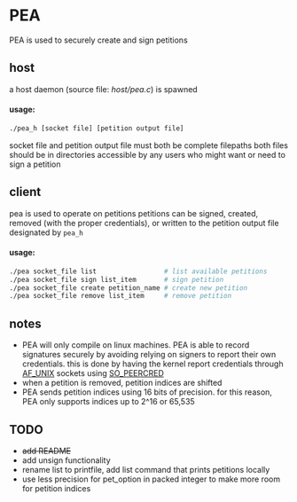 # PEA

PEA is used to securely create and sign petitions

## host
a host daemon (source file: _host/pea.c_) is spawned
#### usage:
```sh
./pea_h [socket file] [petition output file]
```
socket file and petition output file must both be complete filepaths
both files should be in directories accessible by any users who might want or need to sign a petition

## client
pea is used to operate on petitions
petitions can be signed, created, removed (with the proper credentials), or written to the petition output file designated by `pea_h`

#### usage:
```sh
./pea socket_file list                 # list available petitions
./pea socket_file sign list_item       # sign petition
./pea socket_file create petition_name # create new petition
./pea socket_file remove list_item     # remove petition
```

## notes
* PEA will only compile on linux machines. PEA is able to record signatures securely by avoiding relying on signers to report their own credentials. this is done by having the kernel report credentials through [AF_UNIX](https://linux.die.net/man/7/unix) sockets using [SO_PEERCRED](https://linux.die.net/man/7/socket)
* when a petition is removed, petition indices are shifted
* PEA sends petition indices using 16 bits of precision. for this reason, PEA only supports indices up to 2^16 or 65,535

## TODO
* ~~add README~~
* add unsign functionality
* rename list to printfile, add list command that prints petitions locally
* use less precision for pet_option in packed integer to make more room for petition indices